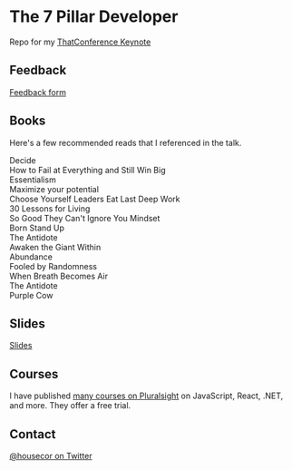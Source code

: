 # The 7 Pillar Developer

Repo for my [ThatConference Keynote](https://www.thatconference.com/Sessions/Session/12901)

## Feedback

[Feedback form](bit.ly/7pillardev)

## Books

Here's a few recommended reads that I referenced in the talk.

Decide   
How to Fail at Everything and Still Win Big  
Essentialism  
Maximize your potential  
Choose Yourself 
Leaders Eat Last 
Deep Work  
30 Lessons for Living   
So Good They Can't Ignore You
Mindset   
Born Stand Up  
The Antidote  
Awaken the Giant Within  
Abundance   
Fooled by Randomness   
When Breath Becomes Air  
The Antidote   
Purple Cow

## Slides

[Slides](https://www.dropbox.com/s/g9iffkcv8rkj95q/The%207%20Pillar%20Developer.pptx?dl=0)

## Courses

I have published [many courses on Pluralsight](https://app.pluralsight.com/profile/author/cory-house) on JavaScript, React, .NET, and more. They offer a free trial.

## Contact

[@housecor on Twitter](http://twitter.com/housecor)



